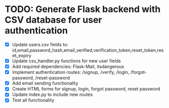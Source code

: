 # TODO: Generate Flask backend with CSV database for user authentication

- [x] Update users.csv fields to: id,email,password_hash,email_verified,verification_token,reset_token,reset_expiry
- [x] Update csv_handler.py functions for new user fields
- [x] Add required dependencies: Flask-Mail, itsdangerous
- [x] Implement authentication routes: /signup, /verify, /login, /forgot-password, /reset-password
- [x] Add email sending functionality
- [x] Create HTML forms for signup, login, forgot password, reset password
- [x] Update index.py to include new routes
- [x] Test all functionality
